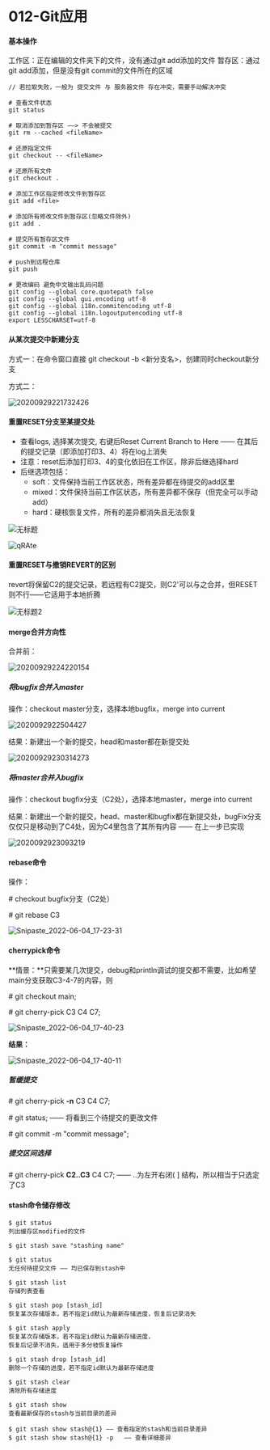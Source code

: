 # 012-Git应用



#### 基本操作

工作区：正在编辑的文件夹下的文件，没有通过git add添加的文件
暂存区：通过git add添加，但是没有git commit的文件所在的区域

```
// 若拉取失败，一般为 提交文件 与 服务器文件 存在冲突，需要手动解决冲突

# 查看文件状态
git status

# 取消添加到暂存区 ——> 不会被提交
git rm --cached <fileName>

# 还原指定文件
git checkout -- <fileName>

# 还原所有文件
git checkout .

# 添加工作区指定修改文件到暂存区
git add <file>

# 添加所有修改文件到暂存区(忽略文件除外)
git add . 

# 提交所有暂存区文件
git commit -m "commit message"

# push到远程仓库
git push

# 更改编码 避免中文输出乱码问题
git config --global core.quotepath false
git config --global gui.encoding utf-8
git config --global i18n.commitencoding utf-8
git config --global i18n.logoutputencoding utf-8
export LESSCHARSET=utf-8
```



#### 从某次提交中新建分支

方式一：在命令窗口直接 git checkout -b <新分支名>，创建同时checkout新分支

方式二：

![20200929221732426](E:\doc_repo\012-Git应用\images\20200929221732426.png)





#### 重置RESET分支至某提交处

- 查看logs, 选择某次提交, 右键后Reset Current Branch to Here —— 在其后的提交记录（即添加打印3、4）将在log上消失
- 注意：reset后添加打印3、4的变化依旧在工作区，除非后继选择hard
- 后继选项包括：
  - soft：文件保持当前工作区状态，所有差异都在待提交的add区里
  - mixed：文件保持当前工作区状态，所有差异都不保存（但完全可以手动add）
  - hard：硬核恢复文件，所有的差异都消失且无法恢复

![无标题](E:\doc_repo\012-Git应用\images\无标题.png)



![qRAte](E:\doc_repo\012-Git应用\images\qRAte.jpg)



#### 重置RESET与撤销REVERT的区别

revert将保留C2的提交记录，若远程有C2提交，则C2'可以与之合并，但RESET则不行——它适用于本地折腾

![无标题2](E:\doc_repo\012-Git应用\images\无标题2.png)





#### merge合并方向性

合并前：

![20200929224220154](E:\doc_repo\012-Git应用\images\20200929224220154.png)



##### 将bugfix合并入master

操作：checkout master分支，选择本地bugfix，merge into current

![2020092922504427](E:\doc_repo\012-Git应用\images\2020092922504427.png)

结果：新建出一个新的提交，head和master都在新提交处

![20200929230314273](E:\doc_repo\012-Git应用\images\20200929230314273.png)



##### 将master合并入bugfix

操作：checkout bugfix分支（C2处），选择本地master，merge into current

结果：新建出一个新的提交，head、master和bugfix都在新提交处，bugFix分支仅仅只是移动到了C4处，因为C4里包含了其所有内容 —— 在上一步已实现

![2020092923093219](E:\doc_repo\012-Git应用\images\2020092923093219.png)



#### rebase命令

操作：

\# checkout bugfix分支（C2处）

\# git rebase C3

![Snipaste_2022-06-04_17-23-31](E:\doc_repo\012-Git应用\images\Snipaste_2022-06-04_17-23-31.png)



#### cherrypick命令

**情景：**只需要某几次提交，debug和println调试的提交都不需要，比如希望main分支获取C3-4-7的内容，则

\# git checkout main;

\# git cherry-pick C3 C4 C7;

![Snipaste_2022-06-04_17-40-23](E:\doc_repo\012-Git应用\images\Snipaste_2022-06-04_17-40-23.png)

**结果：**

![Snipaste_2022-06-04_17-40-11](E:\doc_repo\012-Git应用\images\Snipaste_2022-06-04_17-40-11.png)



##### 暂缓提交

\# git cherry-pick **-n** C3 C4 C7;

\# git status;		—— 将看到三个待提交的更改文件

\# git commit -m "commit message";

##### 提交区间选择

\# git cherry-pick **C2..C3** C4 C7;   	—— ..为左开右闭( ] 结构，所以相当于只选定了C3



#### stash命令储存修改

```
$ git status
列出缓存区modified的文件

$ git stash save "stashing name"

$ git status
无任何待提交文件 —— 均已保存到stash中

$ git stash list
存储列表查看

$ git stash pop [stash_id]
恢复某次存储版本，若不指定id默认为最新存储进度，恢复后记录消失

$ git stash apply
恢复某次存储版本，若不指定id默认为最新存储进度，
恢复后记录不消失，适用于多分枝恢复操作

$ git stash drop [stash_id]
删除一个存储的进度，若不指定id默认为最新存储进度

$ git stash clear
清除所有存储进度

$ git stash show
查看最新保存的stash与当前目录的差异

$ git stash show stash@{1} —— 查看指定的stash和当前目录差异
$ git stash show stash@{1} -p	—— 查看详细差异
```

